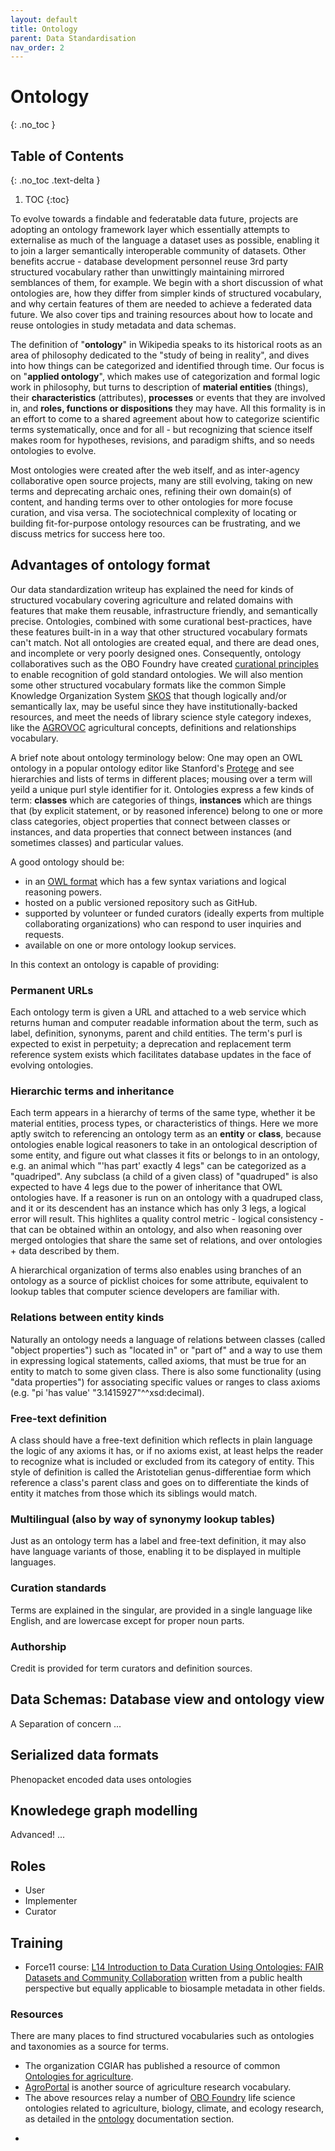 ```yaml
---
layout: default
title: Ontology
parent: Data Standardisation
nav_order: 2
---
```


# Ontology
{: .no_toc }

## Table of Contents
{: .no_toc .text-delta }

1. TOC
{:toc}

To evolve towards a findable and federatable data future, projects are adopting an ontology framework layer which essentially attempts to externalise as much of the language a dataset uses as possible, enabling it to join a larger semantically interoperable community of datasets.  Other benefits accrue - database development personnel reuse 3rd party structured vocabulary rather than unwittingly maintaining mirrored semblances of them, for example.  We begin with a short discussion of what ontologies are, how they differ from simpler kinds of structured vocabulary, and why certain features of them are needed to achieve a federated data future.  We also cover tips and training resources about how to locate and reuse ontologies in study metadata and data schemas. 

The definition of "**ontology**" in Wikipedia speaks to its historical roots as an area of philosophy dedicated to the "study of being in reality", and dives into how things can be categorized and identified through time.  Our focus is on "**applied ontology**", which makes use of categorization and formal logic work in philosophy, but turns to description of **material entities** (things), their **characteristics** (attributes), **processes** or events that they are involved in, and **roles, functions or dispositions** they may have.  All this formality is in an effort to come to a shared agreement about how to categorize scientific terms systematically, once and for all - but recognizing that science itself makes room for hypotheses, revisions, and paradigm shifts, and so needs ontologies to evolve.

Most ontologies were created after the web itself, and as inter-agency collaborative open source projects, many are still evolving, taking on new terms and deprecating archaic ones, refining their own domain(s) of content, and handing terms over to other ontologies for more focuse curation, and visa versa.  The sociotechnical complexity of locating or building fit-for-purpose ontology resources can be frustrating, and we discuss metrics for success here too.

## Advantages of ontology format
Our data standardization writeup has explained the need for kinds of structured vocabulary covering agriculture and related domains with features that make them reusable, infrastructure friendly, and semantically precise.  Ontologies, combined with some curational best-practices, have these features built-in in a way that other structured vocabulary formats can't match.  Not all ontologies are created equal, and there are dead ones, and incomplete or very poorly designed ones.  Consequently, ontology collaboratives such as the OBO Foundry have created [curational principles](https://obofoundry.org/principles/fp-000-summary.html) to enable recognition of gold standard ontologies. We will also mention some other structured vocabulary formats like the common Simple Knowledge Organization System [SKOS](https://en.wikipedia.org/wiki/Simple_Knowledge_Organization_System) that though logically and/or semantically lax, may be useful since they have institutionally-backed resources, and meet the needs of library science style category indexes, like the [AGROVOC](https://www.fao.org/agrovoc/) agricultural concepts, definitions and relationships vocabulary.

A brief note about ontology terminology below: One may open an OWL ontology in a popular ontology editor like Stanford's [Protege](https://protege.stanford.edu/) and see hierarchies and lists of terms in different places; mousing over a term will yeild a unique purl style identifier for it.  Ontologies express a few kinds of term: **classes** which are categories of things, **instances** which are things that (by explicit statement, or by reasoned inference) belong to one or more class categories, object properties that connect between classes or instances, and data properties that connect between instances (and sometimes classes) and particular values.

A good ontology should be:

* in an [OWL format](https://en.wikipedia.org/wiki/Web_Ontology_Language) which has a few syntax variations and logical reasoning powers.
* hosted on a public versioned repository such as GitHub.
* supported by volunteer or funded curators (ideally experts from multiple collaborating organizations) who can respond to user inquiries and requests.
* available on one or more ontology lookup services.

In this context an ontology is capable of providing:

### Permanent URLs
Each ontology term is given a URL and attached to a web service which returns human and computer readable information about the term, such as label, definition, synonyms, parent and child entities. The term's purl is expected to exist in perpetuity; a deprecation and replacement term reference system exists which facilitates database updates in the face of evolving ontologies. 

### Hierarchic terms and inheritance
Each term appears in a hierarchy of terms of the same type, whether it be material entities, process types, or characteristics of things.  Here we more aptly switch to referencing an ontology term as an **entity** or **class**, because ontologies enable logical reasoners to take in an ontological description of some entity, and figure out what classes it fits or belongs to in an ontology, e.g. an animal which "'has part' exactly 4 legs" can be categorized as a "quadriped".  Any subclass (a child of a given class) of "quadruped" is also expected to have 4 legs due to the power of inheritance that OWL ontologies have.  If a reasoner is run on an ontology with a quadruped class, and it or its descendent has an instance which has only 3 legs, a logical error will result.  This highlites a quality control metric - logical consistency - that can be obtained within an ontology, and also when reasoning over merged ontologies that share the same set of relations, and over ontologies + data described by them.

A hierarchical organization of terms also enables using branches of an ontology as a source of picklist choices for some attribute, equivalent to lookup tables that  computer science developers are familiar with.

### Relations between entity kinds
Naturally an ontology needs a language of relations between classes (called "object properties") such as "located in" or "part of" and a way to use them in expressing logical statements, called axioms, that must be true for an entity to match to some given class. There is also some functionality (using "data properties") for associating specific values or ranges to class axioms (e.g. "pi 'has value' "3.1415927"^^xsd:decimal).

### Free-text definition
A class should have a free-text definition which reflects in plain language the logic of any axioms it has, or if no axioms exist, at least helps the reader to recognize what is included or excluded from its category of entity.  This style of definition is called the Aristotelian genus-differentiae form which reference a class's parent class and goes on to differentiate the kinds of entity it matches from those which its siblings would match.

### Multilingual (also by way of synonymy lookup tables)
Just as an ontology term has a label and free-text definition, it may also have language variants of those, enabling it to be displayed in multiple languages.

### Curation standards
Terms are explained in the singular, are provided in a single language like English, and are lowercase except for proper noun parts.

### Authorship
Credit is provided for term curators and definition sources.

## Data Schemas: Database view and ontology view
A Separation of concern ...

## Serialized data formats
Phenopacket encoded data uses ontologies

## Knowledege graph modelling
Advanced! ...

## Roles
* User
* Implementer
* Curator

## Training

* Force11 course: [L14 Introduction to Data Curation Using Ontologies: FAIR Datasets and Community Collaboration](https://osf.io/fj38v/) written from a public health perspective but equally applicable to biosample metadata in other fields.

### Resources
There are many places to find structured vocabularies such as ontologies and taxonomies as a source for terms.

- The organization CGIAR has published a resource of common [Ontologies for agriculture](https://bigdata.cgiar.org/ontologies-for-agriculture/).
- [AgroPortal](https://agroportal.lirmm.fr/) is another source of agriculture research vocabulary.
- The above resources relay a number of [OBO Foundry](https://obofoundry.org/) life science ontologies related to agriculture, biology, climate, and ecology research, as detailed in the [ontology](https://github.com/ClimateSmartAgCollab/Documentation-en/blob/main/docs/Data_Standardization/ontology.md) documentation section.

* 
